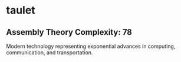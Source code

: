 # taulet

## Assembly Theory Complexity: 78
Modern technology representing exponential advances in computing, communication, and transportation.
